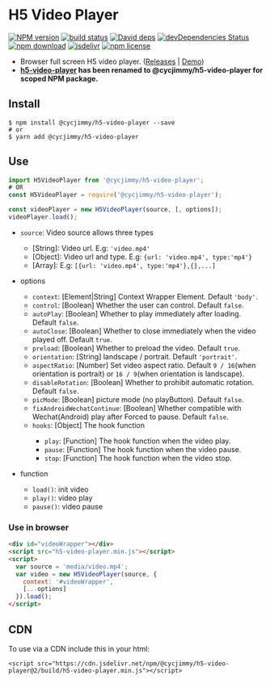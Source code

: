 # H5 Video Player

[![NPM version][npm-image]][npm-url]
[![build status][travis-image]][travis-url]
[![David deps][david-image]][david-url]
[![devDependencies Status][david-dev-image]][david-dev-url]
[![npm download][download-image]][download-url]
[![jsdelivr][jsdelivr-image]][jsdelivr-url]
[![npm license][license-image]][download-url]

[npm-image]: https://img.shields.io/npm/v/@cycjimmy/h5-video-player.svg?style=flat-square
[npm-url]: https://npmjs.org/package/@cycjimmy/h5-video-player
[travis-image]: https://img.shields.io/travis/cycjimmy/h5-video-player.svg?style=flat-square
[travis-url]: https://travis-ci.org/cycjimmy/h5-video-player
[david-image]: https://img.shields.io/david/cycjimmy/h5-video-player.svg?style=flat-square
[david-url]: https://david-dm.org/cycjimmy/h5-video-player
[david-dev-image]: https://david-dm.org/cycjimmy/h5-video-player/dev-status.svg?style=flat-square
[david-dev-url]: https://david-dm.org/cycjimmy/h5-video-player?type=dev
[download-image]: https://img.shields.io/npm/dm/@cycjimmy/h5-video-player.svg?style=flat-square
[download-url]: https://npmjs.org/package/@cycjimmy/h5-video-player
[jsdelivr-image]: https://data.jsdelivr.com/v1/package/npm/@cycjimmy/h5-video-player/badge
[jsdelivr-url]: https://www.jsdelivr.com/package/npm/@cycjimmy/h5-video-player
[license-image]: https://img.shields.io/npm/l/@cycjimmy/h5-video-player.svg?style=flat-square

* Browser full screen H5 video player. ([Releases](https://github.com/cycjimmy/h5-video-player/releases) | [Demo](https://cycjimmy.github.io/h5-video-player/))
* **[h5-video-player](https://github.com/cycdpo/h5-video-player) has been renamed to @cycjimmy/h5-video-player for scoped NPM package.**

## Install
```shell
$ npm install @cycjimmy/h5-video-player --save
# or
$ yarn add @cycjimmy/h5-video-player
```

## Use
```javascript
import H5VideoPlayer from '@cycjimmy/h5-video-player';
# OR
const H5VideoPlayer = require('@cycjimmy/h5-video-player');
```

```javascript
const videoPlayer = new H5VideoPlayer(source, [, options]);
videoPlayer.load();
```

* `source`: Video source allows three types
  * [String]: Video url. E.g: `'video.mp4'`
  * [Object]: Video url and type. E.g: `{url: 'video.mp4', type:'mp4'}`
  * [Array]: E.g: `[{url: 'video.mp4', type:'mp4'},{},...]`
* options
  * `context`: [Element|String] Context Wrapper Element. Default `'body'`.
  * `control`: [Boolean] Whether the user can control. Default `false`.
  * `autoPlay`: [Boolean] Whether to play immediately after loading. Default `false`.
  * `autoClose`: [Boolean] Whether to close immediately when the video played off. Default `true`.
  * `preload`: [Boolean] Whether to preload the video. Default `true`.
  * `orientation`: [String] landscape / portrait. Default `'portrait'`.
  * `aspectRatio`: [Number] Set video aspect ratio. Default `9 / 16`(when orientation is portrait) or `16 / 9`(when orientation is landscape).
  * `disableRotation`: [Boolean] Whether to prohibit automatic rotation. Default `false`.
  * `picMode`: [Boolean] picture mode (no playButton). Default `false`.
  * `fixAndroidWechatContinue`: [Boolean] Whether compatible with Wechat(Android) play after Forced to pause. Default `false`.
  * `hooks`: [Object<Function>] The hook function
    * `play`: [Function] The hook function when the video play.
    * `pause`: [Function] The hook function when the video pause.
    * `stop`: [Function] The hook function when the video stop.

* function
  * `load()`: init video
  * `play()`: video play
  * `pause()`: video pause

### Use in browser
```html
<div id="videoWrapper"></div>
<script src="h5-video-player.min.js"></script>
<script>
  var source = 'media/video.mp4';
  var video = new H5VideoPlayer(source, {
    context: '#videoWrapper',
    [...options]
  }).load();
</script>
```

## CDN
To use via a CDN include this in your html:
```text
<script src="https://cdn.jsdelivr.net/npm/@cycjimmy/h5-video-player@2/build/h5-video-player.min.js"></script>
```

